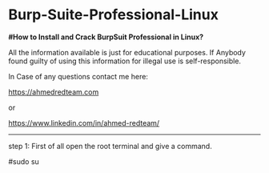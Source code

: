 # Burp-Suite-Professional-Linux
**#How to Install and Crack BurpSuit Professional in Linux?**

All the information available is just for educational purposes. If Anybody found guilty of using this information for illegal use is self-responsible.

In Case of any questions contact me here:


https://ahmedredteam.com 

or 

https://www.linkedin.com/in/ahmed-redteam/


-----------------------------------------------------------

step 1:
First of all open the root terminal and give a command.

#sudo su 






